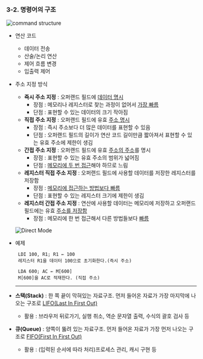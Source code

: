 ### 3-2. 명령어의 구조

![command structure]()

- 연산 코드
  - 데이터 전송
  - 산술/논리 연산
  - 제어 흐름 변경
  - 입출력 제어


- 주소 지정 방식
  - **즉시 주소 지정** : 오퍼랜드 필드에 <u>데이터 명시</u> 
    - 장점 : 메모리나 레지스터로 찾는 과정이 없어서 <u>가장 빠름</u>
    - 단점 : 표현할 수 있는 데이터의 크기 작아짐
  - **직접 주소 지정** : 오퍼랜드 필드에 유효 <u>주소 명시</u>
    - 장점 : 즉시 주소보다 더 많은 데이터를 표현할 수 있음 
    - 단점 : 오퍼랜드 필드의 길이가 연산 코드 길이만큼 짧아져서 표현할 수 있는 유효 주소에 제한이 생김
  - **간접 주소 지정** : 오퍼랜드 필드에 유효 <u>주소의 주소</u>를 명시
    - 장점 :  표현할 수 있는 유효 주소의 범위가 넓어짐
    -  단점 : <u>메모리에 두 번 접근</u>해야 하므로 느림
  - **레지스터 직접 주소 지정** : 오퍼랜드 필드에 사용할 데이터를 저장한 레지스터를 저장함
    - 장점 : <u>메모리에 접근하는 방법보다 빠름</u>
    - 단점 : 표현할 수 있는 레지스터 크기에 제한이 생김
  - **레지스터 간접 주소 지정** : 연산에 사용할 데이터는 메모리에 저장하고 오퍼랜드 필드에는 유효 <u>주소를 저장함</u>
    - 장점 : 메모리에 한 번 접근해서 다른 방법들보다 <u>빠름</u>

  ![Direct Mode]()


- 예제

  ```
   LDI 100, R1; R1 ← 100
   레지스터 R1을 데이터 100으로 초기화한다.(즉시 주소)
   
   LDA 600; AC ← M[600]
   M[600]을 AC로 적재한다. (직접 주소)
  ```

  <hr>

- **스택(Stack)** : 한 쪽 끝이 막혀있는 자료구조. 먼저 들어온 자료가 가장 마지막에 나오는 구조로 <u>LIFO(Last In First Out)</u> 
  - 활용 : 브라우저 뒤로가기, 실행 취소, 역순 문자열 출력, 수식의 괄호 검사 등

- **큐(Queue)** : 양쪽이 뚫려 있는 자료구조. 먼저 들어온 자료가 가장 먼저 나오는 구조로 <u>FIFO(First In First Out)</u> 
  - 활용 : (입력된 순서에 따라 처리)프로세스 관리, 캐시 구현 등
